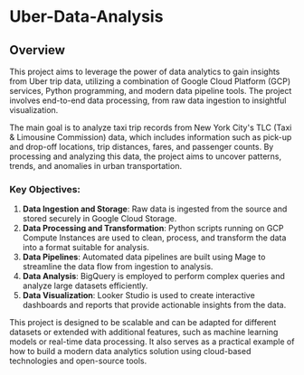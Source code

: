# Uber-Data-Analysis

## Overview

This project aims to leverage the power of data analytics to gain insights from Uber trip data, utilizing a combination of Google Cloud Platform (GCP) services, Python programming, and modern data pipeline tools. The project involves end-to-end data processing, from raw data ingestion to insightful visualization.

The main goal is to analyze taxi trip records from New York City's TLC (Taxi & Limousine Commission) data, which includes information such as pick-up and drop-off locations, trip distances, fares, and passenger counts. By processing and analyzing this data, the project aims to uncover patterns, trends, and anomalies in urban transportation.

### Key Objectives:
1. **Data Ingestion and Storage**: Raw data is ingested from the source and stored securely in Google Cloud Storage.
2. **Data Processing and Transformation**: Python scripts running on GCP Compute Instances are used to clean, process, and transform the data into a format suitable for analysis.
3. **Data Pipelines**: Automated data pipelines are built using Mage to streamline the data flow from ingestion to analysis.
4. **Data Analysis**: BigQuery is employed to perform complex queries and analyze large datasets efficiently.
5. **Data Visualization**: Looker Studio is used to create interactive dashboards and reports that provide actionable insights from the data.

This project is designed to be scalable and can be adapted for different datasets or extended with additional features, such as machine learning models or real-time data processing. It also serves as a practical example of how to build a modern data analytics solution using cloud-based technologies and open-source tools.
